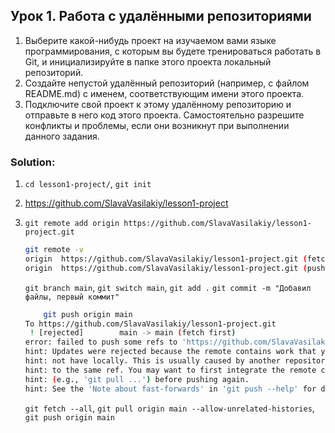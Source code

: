 ## Урок 1. Работа с удалёнными репозиториями

1) Выберите какой-нибудь проект на изучаемом вами языке программирования, с которым вы будете тренироваться работать в Git, и инициализируйте в папке этого проекта локальный репозиторий.
2) Создайте непустой удалённый репозиторий (например, с файлом README.md) с именем, соответствующим имени этого проекта.
3) Подключите свой проект к этому удалённому репозиторию и отправьте в него код этого проекта. Самостоятельно разрешите конфликты и проблемы, если они возникнут при выполнении данного задания.

### Solution:

1) `cd lesson1-project/`, `git init`
2) https://github.com/SlavaVasilakiy/lesson1-project
3) `git remote add origin https://github.com/SlavaVasilakiy/lesson1-project.git`
   
    ```bash
    git remote -v
    origin  https://github.com/SlavaVasilakiy/lesson1-project.git (fetch)
    origin  https://github.com/SlavaVasilakiy/lesson1-project.git (push)
    ```

    `git branch main`, `git switch main`, `git add .` 
    `git commit -m "Добавил файлы, первый коммит"`

    ```bash
        git push origin main
    To https://github.com/SlavaVasilakiy/lesson1-project.git
     ! [rejected]        main -> main (fetch first)
    error: failed to push some refs to 'https://github.com/SlavaVasilakiy/lesson1-project.git'
    hint: Updates were rejected because the remote contains work that you do
    hint: not have locally. This is usually caused by another repository pushing
    hint: to the same ref. You may want to first integrate the remote changes
    hint: (e.g., 'git pull ...') before pushing again.
    hint: See the 'Note about fast-forwards' in 'git push --help' for details.
    ```

    `git fetch --all`, `git pull origin main --allow-unrelated-histories`, `git push origin main`
